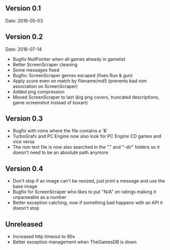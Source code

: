 ## Version 0.1 
Date: 2016-05-03


## Version 0.2
Date: 2016-07-14
- Bugfix NullPointer when all games already in gamelist
- Better ScreenScraper cleaning
- Some messages fixed
- Bugfix: ScreenScraper genres escaped (fixes Run & gun)
- Apply score even on match by filename/md5 (prevents bad rom association on ScreenScraper)
- Added png compression
- Moved ScreenScraper to last (big png covers, truncated descriptions, game screenshot instead of boxart)

## Version 0.3
- Bugfix with roms where the file contains a '&'
- TurboGrafx and PC Engine now also look for PC Engine CD games and vice versa
- The rom text file is now also searched in the "." and "-dir" folders so it doesn't need to be an absolute path anymore

## Version 0.4
- Don't stop if an image can't be resized, just print a message and use the base image
- Bugfix for ScreenScraper who likes to put "N/A" on ratings making it unparseable as a number
- Better exception catching, now if something bad happens with an API it doesn't stop

## Unreleased
- Increased http timeout to 90s
- Better exception management when TheGamesDB is down
